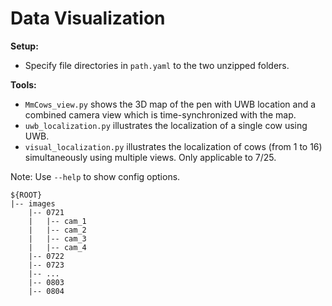 # Data Visualization



**Setup:**
* Specify file directories in ```path.yaml``` to the two unzipped folders.

**Tools:**
* ```MmCows_view.py``` shows the 3D map of the pen with UWB location and a combined camera view which is time-synchronized with the map.
* ```uwb_localization.py``` illustrates the localization of a single cow using UWB.
* ```visual_localization.py``` illustrates the localization of cows (from 1 to 16) simultaneously using multiple views. Only applicable to 7/25.


Note: Use ```--help``` to show config options.

```
${ROOT}
|-- images
    |-- 0721
    |   |-- cam_1
    |   |-- cam_2
    |   |-- cam_3
    |   |-- cam_4
    |-- 0722
    |-- 0723
    |-- ...
    |-- 0803
    |-- 0804
```